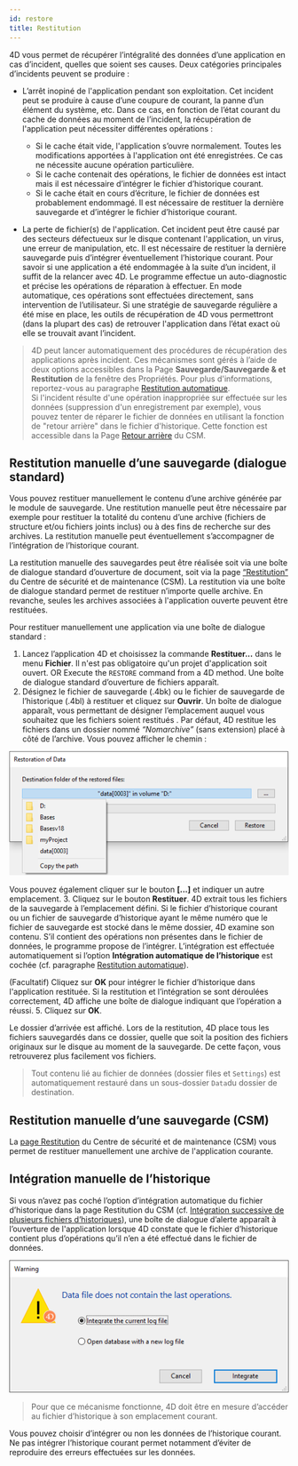 ```yaml
---
id: restore
title: Restitution
---
```


4D vous permet de récupérer l’intégralité des données d’une application en cas d’incident, quelles que soient ses causes. Deux catégories principales d’incidents peuvent se produire :

- L’arrêt inopiné de l'application pendant son exploitation. Cet incident peut se produire à cause d’une coupure de courant, la panne d’un élément du système, etc. Dans ce cas, en fonction de l’état courant du cache de données au moment de l’incident, la récupération de l'application peut nécessiter différentes opérations :
    - Si le cache était vide, l'application s’ouvre normalement. Toutes les modifications apportées à l'application ont été enregistrées. Ce cas ne nécessite aucune opération particulière.
    - Si le cache contenait des opérations, le fichier de données est intact mais il est nécessaire d’intégrer le fichier d’historique courant.
    - Si le cache était en cours d’écriture, le fichier de données est probablement endommagé. Il est nécessaire de restituer la dernière sauvegarde et d’intégrer le fichier d’historique courant.

- La perte de fichier(s) de l'application. Cet incident peut être causé par des secteurs défectueux sur le disque contenant l'application, un virus, une erreur de manipulation, etc. Il est nécessaire de restituer la dernière sauvegarde puis d’intégrer éventuellement l’historique courant. Pour savoir si une application a été endommagée à la suite d’un incident, il suffit de la relancer avec 4D. Le programme effectue un auto-diagnostic et précise les opérations de réparation à effectuer. En mode automatique, ces opérations sont effectuées directement, sans intervention de l’utilisateur. Si une stratégie de sauvegarde régulière a été mise en place, les outils de récupération de 4D vous permettront (dans la plupart des cas) de retrouver l'application dans l’état exact où elle se trouvait avant l’incident.

> 4D peut lancer automatiquement des procédures de récupération des applications après incident. Ces mécanismes sont gérés à l’aide de deux options accessibles dans la Page **Sauvegarde/Sauvegarde & et Restitution** de la fenêtre des Propriétés. Pour plus d'informations, reportez-vous au paragraphe [Restitution automatique](settings.md#automatic-restore-and-log-integration).  
> Si l'incident résulte d'une opération inappropriée sur effectuée sur les données (suppression d'un enregistrement par exemple), vous pouvez tenter de réparer le fichier de données en utilisant la fonction de "retour arrière" dans le fichier d'historique. Cette fonction est accessible dans la Page [Retour arrière](MSC/rollback.md) du CSM.


## Restitution manuelle d’une sauvegarde (dialogue standard)

Vous pouvez restituer manuellement le contenu d’une archive générée par le module de sauvegarde. Une restitution manuelle peut être nécessaire par exemple pour restituer la totalité du contenu d’une archive (fichiers de structure et/ou fichiers joints inclus) ou à des fins de recherche sur des archives. La restitution manuelle peut éventuellement s’accompagner de l’intégration de l’historique courant.

La restitution manuelle des sauvegardes peut être réalisée soit via une boîte de dialogue standard d’ouverture de document, soit via la page [“Restitution”](../MSC/restore.md) du Centre de sécurité et de maintenance (CSM). La restitution via une boîte de dialogue standard permet de restituer n’importe quelle archive. En revanche, seules les archives associées à l'application ouverte peuvent être restituées.

Pour restituer manuellement une application via une boîte de dialogue standard :

1. Lancez l’application 4D et choisissez la commande **Restituer...** dans le menu **Fichier**. Il n'est pas obligatoire qu'un projet d'application soit ouvert. OR Execute the `RESTORE` command from a 4D method. Une boîte de dialogue standard d’ouverture de fichiers apparaît.
2. Désignez le fichier de sauvegarde (.4bk) ou le fichier de sauvegarde de l’historique (.4bl) à restituer et cliquez sur **Ouvrir**. Un boîte de dialogue apparaît, vous permettant de désigner l’emplacement auquel vous souhaitez que les fichiers soient restitués . Par défaut, 4D restitue les fichiers dans un dossier nommé *“Nomarchive”* (sans extension) placé à côté de l’archive. Vous pouvez afficher le chemin :

![](../assets/en/Backup/backup07.png)

Vous pouvez également cliquer sur le bouton **[...]** et indiquer un autre emplacement.
3. Cliquez sur le bouton **Restituer**. 4D extrait tous les fichiers de la sauvegarde à l’emplacement défini. Si le fichier d’historique courant ou un fichier de sauvegarde d’historique ayant le même numéro que le fichier de sauvegarde est stocké dans le même dossier, 4D examine son contenu. S’il contient des opérations non présentes dans le fichier de données, le programme propose de l’intégrer. L’intégration est effectuée automatiquement si l’option **Intégration automatique de l’historique** est cochée (cf. paragraphe [Restitution automatique](settings.md#automatic-restore-and-log-integration)).

(Facultatif) Cliquez sur **OK** pour intégrer le fichier d’historique dans l'application restituée. Si la restitution et l’intégration se sont déroulées correctement, 4D affiche une boîte de dialogue indiquant que l’opération a réussi.
5. Cliquez sur **OK**.

Le dossier d’arrivée est affiché. Lors de la restitution, 4D place tous les fichiers sauvegardés dans ce dossier, quelle que soit la position des fichiers originaux sur le disque au moment de la sauvegarde. De cette façon, vous retrouverez plus facilement vos fichiers.

> Tout contenu lié au fichier de données (dossier files et `Settings`) est automatiquement restauré dans un sous-dossier `Data`du dossier de destination.


## Restitution manuelle d’une sauvegarde (CSM)

La [page Restitution](MSC/restore.md) du Centre de sécurité et de maintenance (CSM) vous permet de restituer manuellement une archive de l'application courante.


## Intégration manuelle de l’historique

Si vous n’avez pas coché l’option d’intégration automatique du fichier d’historique dans la page Restitution du CSM (cf. [Intégration successive de plusieurs fichiers d’historiques](MSC/restore.md#successive-integration-of-several-data-log-files)), une boîte de dialogue d’alerte apparaît à l’ouverture de l'application lorsque 4D constate que le fichier d’historique contient plus d’opérations qu’il n’en a été effectué dans le fichier de données.

![](../assets/en/Backup/backup08.png)

> Pour que ce mécanisme fonctionne, 4D doit être en mesure d’accéder au fichier d’historique à son emplacement courant.

Vous pouvez choisir d’intégrer ou non les données de l’historique courant. Ne pas intégrer l’historique courant permet notamment d’éviter de reproduire des erreurs effectuées sur les données.